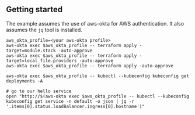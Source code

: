 ## Getting started

The example assumes the use of aws-okta for AWS authentication. It also assumes the `jq` tool is installed.

```
aws_okta_profile=<your aws-okta profile>
aws-okta exec $aws_okta_profile -- terraform apply -target=module.stack -auto-approve
aws-okta exec $aws_okta_profile -- terraform apply -target=local_file.providers -auto-approve
aws-okta exec $aws_okta_profile -- terraform apply -auto-approve

aws-okta exec $aws_okta_profile -- kubectl --kubeconfig kubeconfig get deployments -A

# go to our hello service
open "http://$(aws-okta exec $aws_okta_profile -- kubectl --kubeconfig kubeconfig get service -n default -o json | jq -r '.items[0].status.loadBalancer.ingress[0].hostname')"
```